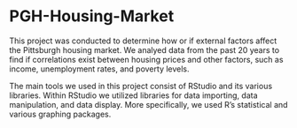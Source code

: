 # PGH-Housing-Market
This project was conducted to determine how or if external factors affect the Pittsburgh housing market. We analyed data from the past 20 years to find if correlations exist between housing prices and other factors, such as income, unemployment rates, and poverty levels.

The main tools we used in this project consist of RStudio and its various libraries. Within RStudio we utilized libraries for data importing, data manipulation, and data display. More specifically, we used R’s statistical and various graphing packages. 
